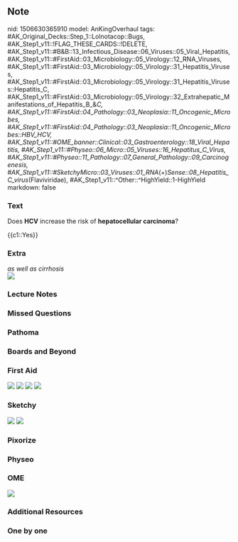 ## Note
nid: 1506630365910
model: AnKingOverhaul
tags: #AK_Original_Decks::Step_1::Lolnotacop::Bugs, #AK_Step1_v11::!FLAG_THESE_CARDS::!DELETE, #AK_Step1_v11::#B&B::13_Infectious_Disease::06_Viruses::05_Viral_Hepatitis, #AK_Step1_v11::#FirstAid::03_Microbiology::05_Virology::12_RNA_Viruses, #AK_Step1_v11::#FirstAid::03_Microbiology::05_Virology::31_Hepatitis_Viruses, #AK_Step1_v11::#FirstAid::03_Microbiology::05_Virology::31_Hepatitis_Viruses::Hepatitis_C, #AK_Step1_v11::#FirstAid::03_Microbiology::05_Virology::32_Extrahepatic_Manifestations_of_Hepatitis_B_&_C, #AK_Step1_v11::#FirstAid::04_Pathology::03_Neoplasia::11_Oncogenic_Microbes, #AK_Step1_v11::#FirstAid::04_Pathology::03_Neoplasia::11_Oncogenic_Microbes::HBV_HCV, #AK_Step1_v11::#OME_banner::Clinical::03_Gastroenterology::18_Viral_Hepatitis, #AK_Step1_v11::#Physeo::06_Micro::05_Viruses::16_Hepatitus_C_Virus, #AK_Step1_v11::#Physeo::11_Pathology::07_General_Pathology::09_Carcinogenesis, #AK_Step1_v11::#SketchyMicro::03_Viruses::01_RNA_(+)_Sense::08_Hepatitis_C_virus_(Flaviviridae), #AK_Step1_v11::^Other::^HighYield::1-HighYield
markdown: false

### Text
Does <b>HCV</b> increase the risk of <b>hepatocellular
carcinoma</b>?
<div>
  {{c1::Yes}}
</div>

### Extra
<div>
  <i>as well as cirrhosis</i>
</div><img src="paste-29003914150352.jpg">

### Lecture Notes


### Missed Questions


### Pathoma


### Boards and Beyond


### First Aid
<img src="tmpylyys39d.png"> <img src="tmptp4eizye.png"> <img src=
"tmpa39gqdzw.png"> <img src="tmp0s1ivb2a.png">

### Sketchy
<img src="paste-72357314035715.jpg"> <img src=
"paste-e6aa44443cc2be97fe406e5dbb8c0a195665d974.png">

### Pixorize


### Physeo


### OME
<div class="ome-widget">
  <a href=
  "https://onlinemeded.org/spa/gastroenterology/viral-hepatitis/acquire?ref=anki">
  <img src="_OME_AnkiFlashcards_Lesson_6.png"></a>
</div>

### Additional Resources


### One by one

